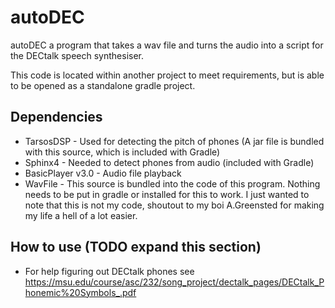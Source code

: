 # autoDEC

autoDEC a program that takes a wav file and turns the audio into a script for the DECtalk speech 
synthesiser.

This code is located within another project to meet requirements, but is able to be opened as a 
standalone gradle project.

## Dependencies
* TarsosDSP - Used for detecting the pitch of phones (A jar file is bundled with this source, 
which is included with Gradle)
* Sphinx4 - Needed to detect phones from audio (included with Gradle)
* BasicPlayer v3.0 - Audio file playback
* WavFile - This source is bundled into the code of this program. Nothing needs to be put in gradle
or installed for this to work. I just wanted to note that this is not my code, shoutout to my boi 
A.Greensted for making my life a hell of a lot easier.

## How to use (TODO expand this section)
* For help figuring out DECtalk phones see 
https://msu.edu/course/asc/232/song_project/dectalk_pages/DECtalk_Phonemic%20Symbols_.pdf